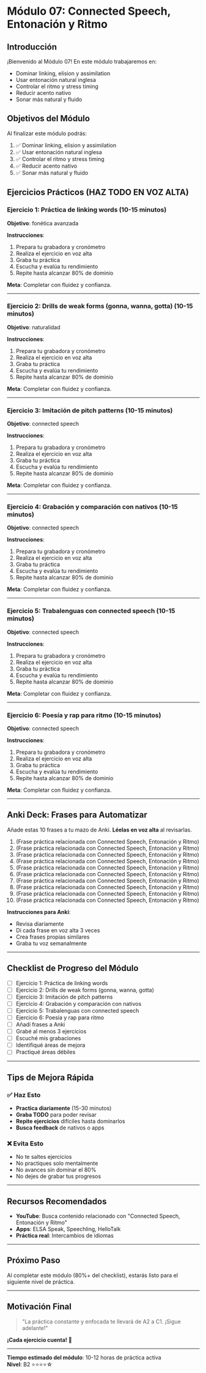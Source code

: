# Módulo 07: Connected Speech, Entonación y Ritmo

## Introducción

¡Bienvenido al Módulo 07! En este módulo trabajaremos en:

- Dominar linking, elision y assimilation
- Usar entonación natural inglesa
- Controlar el ritmo y stress timing
- Reducir acento nativo
- Sonar más natural y fluido

## Objetivos del Módulo

Al finalizar este módulo podrás:

1. ✅ Dominar linking, elision y assimilation
2. ✅ Usar entonación natural inglesa
3. ✅ Controlar el ritmo y stress timing
4. ✅ Reducir acento nativo
5. ✅ Sonar más natural y fluido

## Ejercicios Prácticos (HAZ TODO EN VOZ ALTA)

### Ejercicio 1: Práctica de linking words (10-15 minutos)

**Objetivo**: fonética avanzada

**Instrucciones**:
1. Prepara tu grabadora y cronómetro
2. Realiza el ejercicio en voz alta
3. Graba tu práctica
4. Escucha y evalúa tu rendimiento
5. Repite hasta alcanzar 80% de dominio

**Meta**: Completar con fluidez y confianza.

---

### Ejercicio 2: Drills de weak forms (gonna, wanna, gotta) (10-15 minutos)

**Objetivo**:  naturalidad

**Instrucciones**:
1. Prepara tu grabadora y cronómetro
2. Realiza el ejercicio en voz alta
3. Graba tu práctica
4. Escucha y evalúa tu rendimiento
5. Repite hasta alcanzar 80% de dominio

**Meta**: Completar con fluidez y confianza.

---

### Ejercicio 3: Imitación de pitch patterns (10-15 minutos)

**Objetivo**:  connected speech

**Instrucciones**:
1. Prepara tu grabadora y cronómetro
2. Realiza el ejercicio en voz alta
3. Graba tu práctica
4. Escucha y evalúa tu rendimiento
5. Repite hasta alcanzar 80% de dominio

**Meta**: Completar con fluidez y confianza.

---

### Ejercicio 4: Grabación y comparación con nativos (10-15 minutos)

**Objetivo**:  connected speech

**Instrucciones**:
1. Prepara tu grabadora y cronómetro
2. Realiza el ejercicio en voz alta
3. Graba tu práctica
4. Escucha y evalúa tu rendimiento
5. Repite hasta alcanzar 80% de dominio

**Meta**: Completar con fluidez y confianza.

---

### Ejercicio 5: Trabalenguas con connected speech (10-15 minutos)

**Objetivo**:  connected speech

**Instrucciones**:
1. Prepara tu grabadora y cronómetro
2. Realiza el ejercicio en voz alta
3. Graba tu práctica
4. Escucha y evalúa tu rendimiento
5. Repite hasta alcanzar 80% de dominio

**Meta**: Completar con fluidez y confianza.

---

### Ejercicio 6: Poesía y rap para ritmo (10-15 minutos)

**Objetivo**:  connected speech

**Instrucciones**:
1. Prepara tu grabadora y cronómetro
2. Realiza el ejercicio en voz alta
3. Graba tu práctica
4. Escucha y evalúa tu rendimiento
5. Repite hasta alcanzar 80% de dominio

**Meta**: Completar con fluidez y confianza.

---

## Anki Deck: Frases para Automatizar

Añade estas 10 frases a tu mazo de Anki. **Léelas en voz alta** al revisarlas.

1. (Frase práctica relacionada con Connected Speech, Entonación y Ritmo)
2. (Frase práctica relacionada con Connected Speech, Entonación y Ritmo)
3. (Frase práctica relacionada con Connected Speech, Entonación y Ritmo)
4. (Frase práctica relacionada con Connected Speech, Entonación y Ritmo)
5. (Frase práctica relacionada con Connected Speech, Entonación y Ritmo)
6. (Frase práctica relacionada con Connected Speech, Entonación y Ritmo)
7. (Frase práctica relacionada con Connected Speech, Entonación y Ritmo)
8. (Frase práctica relacionada con Connected Speech, Entonación y Ritmo)
9. (Frase práctica relacionada con Connected Speech, Entonación y Ritmo)
10. (Frase práctica relacionada con Connected Speech, Entonación y Ritmo)

**Instrucciones para Anki**:
- Revisa diariamente
- Di cada frase en voz alta 3 veces
- Crea frases propias similares
- Graba tu voz semanalmente

---

## Checklist de Progreso del Módulo

- [ ] Ejercicio 1: Práctica de linking words
- [ ] Ejercicio 2: Drills de weak forms (gonna, wanna, gotta)
- [ ] Ejercicio 3: Imitación de pitch patterns
- [ ] Ejercicio 4: Grabación y comparación con nativos
- [ ] Ejercicio 5: Trabalenguas con connected speech
- [ ] Ejercicio 6: Poesía y rap para ritmo
- [ ] Añadí frases a Anki
- [ ] Grabé al menos 3 ejercicios
- [ ] Escuché mis grabaciones
- [ ] Identifiqué áreas de mejora
- [ ] Practiqué áreas débiles

---

## Tips de Mejora Rápida

### ✅ Haz Esto
- **Practica diariamente** (15-30 minutos)
- **Graba TODO** para poder revisar
- **Repite ejercicios** difíciles hasta dominarlos
- **Busca feedback** de nativos o apps

### ❌ Evita Esto
- No te saltes ejercicios
- No practiques solo mentalmente
- No avances sin dominar el 80%
- No dejes de grabar tus progresos

---

## Recursos Recomendados

- **YouTube**: Busca contenido relacionado con "Connected Speech, Entonación y Ritmo"
- **Apps**: ELSA Speak, Speechling, HelloTalk
- **Práctica real**: Intercambios de idiomas

---

## Próximo Paso

Al completar este módulo (80%+ del checklist), estarás listo para el siguiente nivel de práctica.

---

## Motivación Final

> "La práctica constante y enfocada te llevará de A2 a C1. ¡Sigue adelante!"

**¡Cada ejercicio cuenta! 🚀**

---

**Tiempo estimado del módulo**: 10-12 horas de práctica activa  
**Nivel**: B2 ⭐⭐⭐⭐☆
